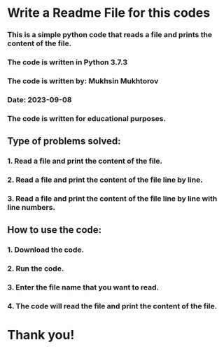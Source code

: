 # Write a Readme File for this codes

### This is a simple python code that reads a file and prints the content of the file. 
### The code is written in Python 3.7.3

### The code is written by: Mukhsin Mukhtorov
### Date: 2023-09-08

### The code is written for educational purposes.

## Type of problems solved:

### 1. Read a file and print the content of the file.
### 2. Read a file and print the content of the file line by line.
### 3. Read a file and print the content of the file line by line with line numbers.

## How to use the code:

### 1. Download the code.
### 2. Run the code.
### 3. Enter the file name that you want to read.
### 4. The code will read the file and print the content of the file.



# Thank you! 